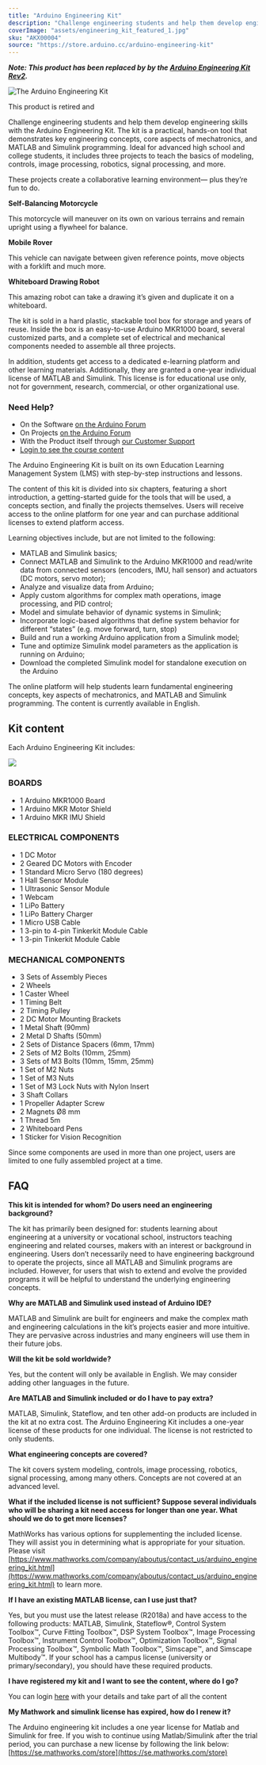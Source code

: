 ```yaml
---
title: "Arduino Engineering Kit"
description: "Challenge engineering students and help them develop engineering skills with the Arduino Engineering Kit"
coverImage: "assets/engineering_kit_featured_1.jpg"
sku: "AKX00004"
source: "https://store.arduino.cc/arduino-engineering-kit"
---
```


***Note: This product has been replaced by by the [**Arduino Engineering Kit Rev2**](https://store.arduino.cc/engineering-kit-r2).***

![The Arduino Engineering Kit](./assets/engineering_kit_featured_1.jpg)

This product is retired and

Challenge engineering students and help them develop engineering skills with the Arduino Engineering Kit. The kit is a practical, hands-on tool that demonstrates key engineering concepts, core aspects of mechatronics, and MATLAB and Simulink programming. Ideal for advanced high school and college students, it includes three projects to teach the basics of modeling, controls, image processing, robotics, signal processing, and more.

These projects create a collaborative learning environment— plus they’re fun to do.

**Self-Balancing Motorcycle**

This motorcycle will maneuver on its own on various terrains and remain upright using a flywheel for balance.

**Mobile Rover**

This vehicle can navigate between given reference points, move objects with a forklift and much more.

**Whiteboard Drawing Robot**

This amazing robot can take a drawing it’s given and duplicate it on a whiteboard.

The kit is sold in a hard plastic, stackable tool box for storage and years of reuse. Inside the box is an easy-to-use Arduino MKR1000 board, several customized parts, and a complete set of electrical and mechanical components needed to assemble all three projects.

In addition, students get access to a dedicated e-learning platform and other learning materials. Additionally, they are granted a one-year individual license of MATLAB and Simulink. This license is for educational use only, not for government, research, commercial, or other organizational use.

### Need Help?

* On the Software [on the Arduino Forum](https://forum.arduino.cc/index.php?board=63.0)
* On Projects [on the Arduino Forum](https://forum.arduino.cc/index.php?board=124.0)
* With the Product itself through [our Customer Support](mailto:engkit@arduino.cc)
* [Login to see the course content](https://create.arduino.cc/edu/courses/course/)

The Arduino Engineering Kit is built on its own Education Learning Management System (LMS) with step-by-step instructions and lessons.

The content of this kit is divided into six chapters, featuring a short introduction, a getting-started guide for the tools that will be used, a concepts section, and finally the projects themselves. Users will receive access to the online platform for one year and can purchase additional licenses to extend platform access.

Learning objectives include, but are not limited to the following:

* MATLAB and Simulink basics;
* Connect MATLAB and Simulink to the Arduino MKR1000 and read/write data from connected sensors (encoders, IMU, hall sensor) and actuators (DC motors, servo motor);
* Analyze and visualize data from Arduino;
* Apply custom algorithms for complex math operations, image processing, and PID control;
* Model and simulate behavior of dynamic systems in Simulink;
* Incorporate logic-based algorithms that define system behavior for different “states” (e.g. move forward, turn, stop)
* Build and run a working Arduino application from a Simulink model;
* Tune and optimize Simulink model parameters as the application is running on Arduino;
* Download the completed Simulink model for standalone execution on the Arduino

The online platform will help students learn fundamental engineering concepts, key aspects of mechatronics, and MATLAB and Simulink programming. The content is currently available in English.

## Kit content

Each Arduino Engineering Kit includes:

![](assets/AKX00004_unbox.jpg)

### BOARDS

* 1 Arduino MKR1000 Board
* 1 Arduino MKR Motor Shield
* 1 Arduino MKR IMU Shield

### ELECTRICAL COMPONENTS

* 1 DC Motor
* 2 Geared DC Motors with Encoder
* 1 Standard Micro Servo (180 degrees)
* 1 Hall Sensor Module
* 1 Ultrasonic Sensor Module
* 1 Webcam
* 1 LiPo Battery
* 1 LiPo Battery Charger
* 1 Micro USB Cable
* 1 3-pin to 4-pin Tinkerkit Module Cable
* 1 3-pin Tinkerkit Module Cable

### MECHANICAL COMPONENTS

* 3 Sets of Assembly Pieces
* 2 Wheels
* 1 Caster Wheel
* 1 Timing Belt
* 2 Timing Pulley
* 2 DC Motor Mounting Brackets
* 1 Metal Shaft (90mm)
* 2 Metal D Shafts (50mm)
* 2 Sets of Distance Spacers (6mm, 17mm)
* 2 Sets of M2 Bolts (10mm, 25mm)
* 3 Sets of M3 Bolts (10mm, 15mm, 25mm)
* 1 Set of M2 Nuts
* 1 Set of M3 Nuts
* 1 Set of M3 Lock Nuts with Nylon Insert
* 3 Shaft Collars
* 1 Propeller Adapter Screw
* 2 Magnets Ø8 mm
* 1 Thread 5m
* 2 Whiteboard Pens
* 1 Sticker for Vision Recognition

Since some components are used in more than one project, users are limited to one fully assembled project at a time.

## FAQ

**This kit is intended for whom? Do users need an engineering background?**

The kit has primarily been designed for: students learning about engineering at a university or vocational school, instructors teaching engineering and related courses, makers with an interest or background in engineering. Users don’t necessarily need to have engineering background to operate the projects, since all MATLAB and Simulink programs are included. However, for users that wish to extend and evolve the provided programs it will be helpful to understand the underlying engineering concepts.

**Why are MATLAB and Simulink used instead of Arduino IDE?**

MATLAB and Simulink are built for engineers and make the complex math and engineering calculations in the kit’s projects easier and more intuitive. They are pervasive across industries and many engineers will use them in their future jobs.

**Will the kit be sold worldwide?**

Yes, but the content will only be available in English. We may consider adding other languages in the future.

**Are MATLAB and Simulink included or do I have to pay extra?**

MATLAB, Simulink, Stateflow, and ten other add-on products are included in the kit at no extra cost. The Arduino Engineering Kit includes a one-year license of these products for one individual. The license is not restricted to only students.

**What engineering concepts are covered?**

The kit covers system modeling, controls, image processing, robotics, signal processing, among many others. Concepts are not covered at an advanced level.

**What if the included license is not sufficient? Suppose several individuals who will be sharing a kit need access for longer than one year. What should we do to get more licenses?**

MathWorks has various options for supplementing the included license. They will assist you in determining what is appropriate for your situation. Please visit [https://www.mathworks.com/company/aboutus/contact_us/arduino_engineering_kit.html](https://www.mathworks.com/company/aboutus/contact_us/arduino_engineering_kit.html) to learn more.

**If I have an existing MATLAB license, can I use just that?**

Yes, but you must use the latest release (R2018a) and have access to the following products: MATLAB, Simulink, Stateflow®, Control System Toolbox™️, Curve Fitting Toolbox™️, DSP System Toolbox™️, Image Processing Toolbox™️, Instrument Control Toolbox™️, Optimization Toolbox™️, Signal Processing Toolbox™️, Symbolic Math Toolbox™️, Simscape™️, and Simscape Multibody™️. If your school has a campus license (university or primary/secondary), you should have these required products.

**I have registered my kit and I want to see the content, where do I go?**

You can login [here](https://create.arduino.cc/edu/courses/course/) with your details and take part of all the content

**My Mathwork and simulink license has expired, how do I renew it?**

The Arduino engineering kit includes a one year license for Matlab and Simulink for free. If you wish to continue using Matlab/Simulink after the trial period, you can purchase a new license by following the link below:
[https://se.mathworks.com/store](https://se.mathworks.com/store)